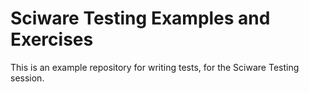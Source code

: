 # Sciware Testing Examples and Exercises

This is an example repository for writing tests, for the Sciware Testing session.
